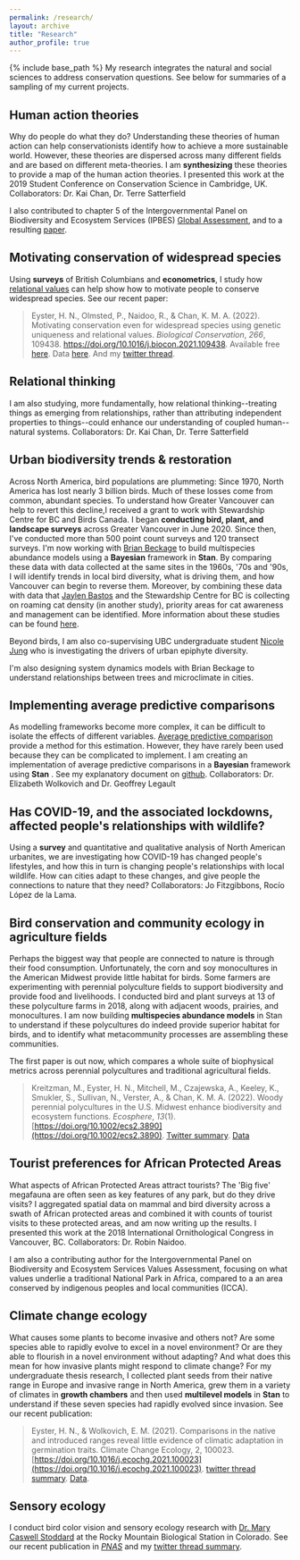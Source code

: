 ```yaml
---
permalink: /research/
layout: archive
title: "Research"
author_profile: true
---
```

{% include base_path %}
My research integrates the natural and social sciences to address conservation questions. See below for summaries of a sampling of my current projects. 

## Human action theories
Why do people do what they do?  Understanding these theories of human action can help conservationists identify how to achieve a more sustainable world. However, these theories are dispersed across many different fields and are based on different meta-theories. I am **synthesizing** these theories to provide a map of the human action theories. I presented this work at the 2019 Student Conference on Conservation Science in Cambridge, UK.  Collaborators: Dr. Kai Chan, Dr. Terre Satterfield

I also contributed to chapter 5 of the  Intergovernmental Panel on Biodiversity and Ecosystem Services (IPBES) [Global Assessment](https://ipbes.net/global-assessment), and to a resulting [paper](https://doi.org/10.1002/pan3.10124). 

## Motivating conservation of widespread species
Using **surveys** of British Columbians and **econometrics**, I study how [relational values](https://www.sciencedirect.com/science/article/pii/S1877343518301222) can help show how to motivate people to conserve widespread species. See our recent paper: 

>Eyster, H. N., Olmsted, P., Naidoo, R., & Chan, K. M. A. (2022). Motivating conservation even for widespread species using genetic uniqueness and relational values. *Biological Conservation*, *266*, 109438. https://doi.org/10.1016/j.biocon.2021.109438. Available free [here](https://authors.elsevier.com/a/1ePth1R%7EeL8ba). Data [here](doi.org/10.17605/OSF.IO/CXY58). And my [twitter thread](https://twitter.com/HaroldEyster/status/1482037800098840589). 

## Relational thinking

I am also studying, more fundamentally, how relational thinking--treating things as emerging from relationships, rather than attributing independent properties to things--could enhance our understanding of coupled human--natural systems. Collaborators: Dr. Kai Chan, Dr. Terre Satterfield 

## Urban biodiversity trends & restoration 

Across North America, bird populations are plummeting:  Since 1970, North America has lost nearly 3 billion birds.  Much of these losses come from common, abundant species. To understand how Greater Vancouver can help to revert this decline,I received a grant to work with Stewardship Centre for BC and Birds Canada.  I began **conducting bird, plant, and landscape surveys** across Greater Vancouver in June 2020. Since then, I've conducted more than 500 point count surveys and 120 transect surveys. I'm now working with [Brian Beckage](https://brianbeckage.github.io/) to build multispecies abundance models using a **Bayesian** framework in **Stan**.  By comparing these  data with data collected at the same sites in the 1960s, '70s and '90s, I  will identify trends in  local bird diversity, what is driving them, and how Vancouver can begin to reverse them. Moreover, by combining these data with data that [Jaylen Bastos](https://www.linkedin.com/in/jaylen-bastos-3a75511a0/?originalSubdomain=ca) and the Stewardship Centre for BC is collecting on roaming cat density (in another study), priority areas for cat awareness and management can be identified. More information about these studies can be found [here](https://stewardshipcentrebc.ca/cats-and-birds/cats-and-birds-research-projects/).

Beyond birds, I am also co-supervising UBC undergraduate student [Nicole Jung](chanslab.ires.ubc.ca/people)  who is investigating the drivers of urban epiphyte diversity. 

I'm also designing system dynamics models with Brian Beckage to understand relationships between trees and microclimate in cities. 

## Implementing average predictive comparisons 

As modelling frameworks become more complex, it can be difficult to isolate the effects of different variables. [Average predictive comparison](https://doi.org/10.1111/j.1467-9531.2007.00181.x) provide a method for this estimation. However, they have rarely been used because they can be complicated to implement. I am creating an implementation of average predictive comparisons in a **Bayesian** framework using **Stan** . See my explanatory document on [github](http://htmlpreview.github.io/?https://github.com/hneyster/germination_stan/blob/master/APC.html). Collaborators: Dr. Elizabeth Wolkovich and Dr. Geoffrey Legault 


## Has COVID-19, and the associated lockdowns, affected people's relationships with wildlife? 

Using a **survey** and quantitative and qualitative analysis of North American urbanites, we are investigating how COVID-19 has changed people's lifestyles, and how this in turn is changing people's relationships with local wildlife. How can cities adapt to these changes, and give people the connections to nature that they need? Collaborators: Jo Fitzgibbons, Rocío López de la Lama.

## Bird conservation and community ecology in agriculture fields 

Perhaps the biggest way that people are connected to nature is through their food consumption. Unfortunately, the corn and soy monocultures in the American Midwest provide little habitat for birds. Some farmers are experimenting with perennial polyculture fields to support biodiversity and provide food and livelihoods. I conducted bird and plant surveys at 13 of these polyculture farms in 2018, along with adjacent woods, prairies, and monocultures. I am now building **multispecies abundance models** in Stan to understand if these polycultures do indeed provide superior habitat for birds, and to identify what metacommunity processes are assembling these communities. 

The first paper is out now, which compares a whole suite of biophysical metrics across perennial polycultures and traditional agricultural fields. 

>Kreitzman, M., Eyster, H. N., Mitchell, M., Czajewska, A., Keeley, K., Smukler, S., Sullivan, N., Verster, A., & Chan, K. M. A. (2022). Woody perennial polycultures in the U.S. Midwest enhance biodiversity and ecosystem functions. *Ecosphere*, *13*(1). [https://doi.org/10.1002/ecs2.3890](https://doi.org/10.1002/ecs2.3890). [Twitter summary](https://twitter.com/HaroldEyster/status/1480549083358105601). [Data](https://figshare.com/collections/Midwest_Woody_Perennial_Polycultures/5645281) 

## Tourist preferences for African Protected Areas 
What aspects of African Protected Areas attract tourists? The 'Big five' megafauna are often seen as key features of any park, but do they drive visits?  I aggregated spatial data on mammal and bird diversity across a swath of African protected areas and combined it with counts of tourist visits to these protected areas, and am now writing up the results.  I presented this work at the 2018 International Ornithological Congress in Vancouver, BC. Collaborators: Dr. Robin Naidoo. 

I am also a contributing author for the Intergovernmental Panel on Biodiversity and Ecosystem Services Values Assessment, focusing on what values underlie a traditional National Park in Africa, compared to a an area conserved by indigenous peoples and local communities (ICCA). 

## Climate change ecology 

What causes some plants to become invasive and others not? Are some species able to rapidly evolve to excel in a novel environment? Or are they able to flourish in a novel environment without adapting?  And what does this mean for how invasive plants might respond to climate change? For my  undergraduate thesis research, I collected plant seeds from their native range in Europe and invasive range in North America, grew them in a variety of climates in **growth chambers** and then  used **multilevel models** in **Stan** to understand if these seven species had rapidly evolved since invasion. See our recent publication: 

>Eyster, H. N., & Wolkovich, E. M. (2021). Comparisons in the native and introduced ranges reveal little evidence of climatic adaptation in germination traits. Climate Change Ecology, 2, 100023. [https://doi.org/10.1016/j.ecochg.2021.100023](https://doi.org/10.1016/j.ecochg.2021.100023). [twitter thread summary](https://twitter.com/HaroldEyster/status/1436346507809153030). [Data](doi.org/10.17605/OSF.IO/DNGHW). 

## Sensory ecology 

I  conduct bird color vision and sensory ecology research with [Dr. Mary Caswell Stoddard](https://www.marycstoddard.com/) at the Rocky Mountain Biological Station in Colorado. See our recent publication in [*PNAS*](https://www.pnas.org/content/early/2020/06/09/1919377117) and my [twitter thread summary](https://twitter.com/HaroldEyster/status/1272627047861415936). 
